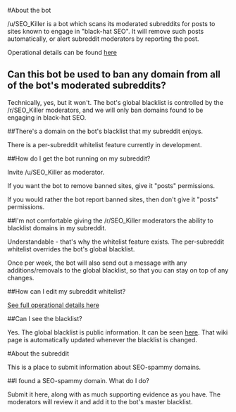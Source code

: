 #About the bot

/u/SEO_Killer is a bot which scans its moderated subreddits for posts to sites known to engage in "black-hat SEO". It will remove such posts automatically, or alert subreddit moderators by reporting the post.

Operational details can be found [here](http://reddit.com/r/SEO_Killer/wiki/guide)

## Can this bot be used to ban any domain from all of the bot's moderated subreddits?

Technically, yes, but it won't. The bot's global blacklist is controlled by the /r/SEO_Killer moderators, and we will only ban domains found to be engaging in black-hat SEO.

##There's a domain on the bot's blacklist that my subreddit enjoys.

There is a per-subreddit whitelist feature currently in development.

##How do I get the bot running on my subreddit?

Invite /u/SEO_Killer as moderator.

If you want the bot to remove banned sites, give it "posts" permissions.

If you would rather the bot report banned sites, then don't give it "posts" permissions.

##I'm not comfortable giving the /r/SEO_Killer moderators the ability to blacklist domains in my subreddit.

Understandable - that's why the whitelist feature exists. The per-subreddit whitelist overrides the bot's global blacklist.

Once per week, the bot will also send out a message with any additions/removals to the global blacklist, so that you can stay on top of any changes.

##How can I edit my subreddit whitelist?

[See full operational details here](http://reddit.com/r/SEO_Killer/wiki/guide)

##Can I see the blacklist?

Yes. The global blacklist is public information. It can be seen [here](http://reddit.com/r/seo_killer/wiki/ban_list). That wiki page is automatically updated whenever the blacklist is changed.

#About the subreddit

This is a place to submit information about SEO-spammy domains. 

##I found a SEO-spammy domain. What do I do?

Submit it here, along with as much supporting evidence as you have. The moderators will review it and add it to the bot's master blacklist.

